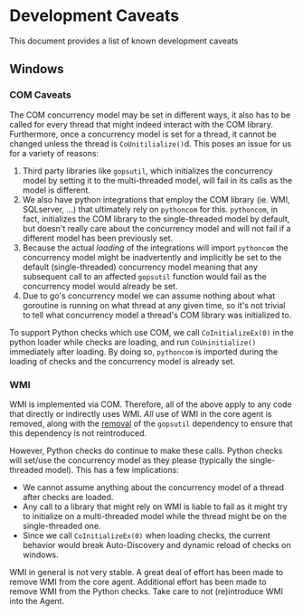 # Development Caveats

This document provides a list of known development caveats

## Windows

### COM Caveats

The COM concurrency model may be set in different ways, it also has to be called for every thread that might indeed interact with the COM library. Furthermore, once a concurrency model is set for a thread, it cannot be changed unless the thread is `CoUnitilialize()`d. This poses an issue for us for a variety of reasons:
1. Third party libraries like `gopsutil`, which initializes the concurrency model by setting it to the multi-threaded model, will fail in its calls as the model is different.
2. We also have python integrations that employ the COM library (ie. WMI, SQLserver, ...) that ultimately rely on `pythoncom` for this. `pythoncom`, in fact, initializes the COM library to the single-threaded model by default, but doesn't really care about the concurrency model and will not fail if a different model has been previously set. 
3. Because the actual *loading* of the integrations will import `pythoncom` the concurrency model might be inadvertently and implicitly be set to the default (single-threaded) concurrency model meaning that any subsequent call to an affected `gopsutil` function would fail as the concurrency model would already be set. 
4. Due to go's concurrency model we can assume nothing about what goroutine is running on what thread at any given time, so it's not trivial to tell what concurrency model a thread's COM library was initialized to. 


To support Python checks which use COM, we call  `CoInitializeEx(0)` in the python loader while checks are loading, and run `CoUninitialize()` immediately after loading. By doing so, `pythoncom` is imported during the loading of checks and the concurrency model is already set.
### WMI
WMI is implemented via COM. Therefore, all of the above apply to any code that directly or indirectly uses WMI.  _All_ use of WMI in the core agent is removed, along with the [removal](https://github.com/DataDog/datadog-agent/blob/main/tasks/go.py#L295-L299) of the `gopsutil` dependency to ensure that this dependency is not reintroduced.


However, Python checks do continue to make these calls. Python checks will set/use the concurrency model as they please (typically the single-threaded model). This has a few implications:
- We cannot assume anything about the concurrency model of a thread after checks are loaded. 
- Any call to a library that might rely on WMI is liable to fail as it might try to initialize on a multi-threaded model while the thread might be on the single-threaded one.  
- Since we call `CoInitializeEx(0)` when loading checks, the current behavior would break Auto-Discovery and dynamic reload of checks on windows.

WMI in general is not very stable. A great deal of effort has been made to remove WMI from the core agent.  Additional effort has been made to remove WMI from the Python checks. Take care to not (re)introduce WMI into the Agent.

